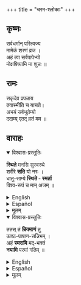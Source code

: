 +++
title = "चरम-श्लोकाः"
+++

## कृष्णः
सर्वधर्मान् परित्यज्य  
मामेकं शरणं व्रज ।  
अहं त्वा सर्वपापेभ्यो  
मोक्षषिष्यामि मा शुचः ॥


## रामः
सकृदेव प्रपन्नाय  
तवास्मीति च याचते।  
अभयं सर्वभूतेम्यो  
ददाम्य् एतद् व्रतं मम ॥  

## वाराहः

<details open><summary>विश्वास-प्रस्तुतिः</summary>

**स्थिते** मनसि सुस्वस्थे  
शरीरे **सति** यो नरः ।  
धातु-साम्ये **स्थिते - स्मर्ता**  
विश्व-रूपं च माम् अजम् ॥  
</details>

<details><summary>English</summary>

> "The man who, when his mind is in its normal condition,  
> when the body is not shattered,  
> and when the elementary constituents of the body (dhatu) are in perfect equipoise,  
> meditates on me  
> who have the world as my body  
> and who am not subject to births due to karma 
</details>


<details><summary>Español</summary>

> "El hombre que, cuando su mente **está** en su condición normal,  
> Cuando el cuerpo **no está** destrozado,   
> y cuando los componentes elementales del cuerpo (dhatu) **están** en perfecto equipo,  
> **Medita** sobre mí  
> Quien **tengo** el mundo como mi cuerpo  
> y quién **no estoy** sujeto a los nacimientos debido al karma  
</details>


<details><summary>मूलम्</summary>

**स्थिते** मनसि सुस्वस्थे  
शरीरे **सति** यो नरः ।  
धातु-साम्ये **स्थिते - स्मर्ता**  
विश्व-रूपं च माम् अजम् ॥  
</details>


<details open><summary>विश्वास-प्रस्तुतिः</summary>

ततस् तं **म्रियमाणं** तु  
काष्ठ-पाषाण-सन्निभम् ।  
अहं **स्मरामि** मद्-भक्तं  
**नयामि** परमां गतिम् ॥
</details>

<details><summary>English</summary>

> "The man who, when his mind is in its normal condition,  
> when the body is not shattered,  
> and when the elementary constituents of the body (dhatu) are in perfect equipoise,  
> meditates on me  
> who have the world as my body  
> and who am not subject to births due to karma 
> when  man lies like a log of wood or a piece of stone in his dying moments,  
> I think of (him) my devotee  
> and lead him to attain the highest state", 
</details>

<details><summary>Español</summary>

> Cuando el hombre **yace** como un tronco de madera o un trozo de piedra en sus momentos moribundos,  
> **Pienso** en (él) mi devoto  
> y **llevarlo** a **alcanzar** el estado más alto ",
</details>

<details><summary>मूलम्</summary>

ततस् तं **म्रियमाणं** तु  
काष्ठ-पाषाण-सन्निभम् ।  
अहं **स्मरामि** मद्-भक्तं  
**नयामि** परमां गतिम् ॥
</details>

